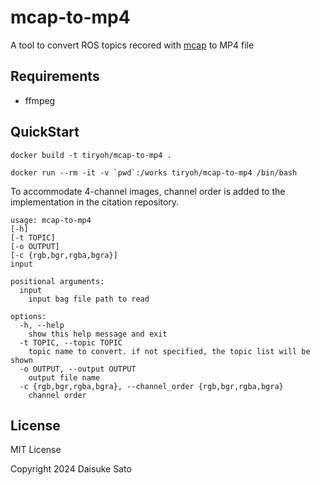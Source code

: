 # mcap-to-mp4

A tool to convert ROS topics recored with [mcap](https://mcap.dev/) to MP4 file

## Requirements

* ffmpeg

## QuickStart

```
docker build -t tiryoh/mcap-to-mp4 .
```

```
docker run --rm -it -v `pwd`:/works tiryoh/mcap-to-mp4 /bin/bash
```

To accommodate 4-channel images, channel order is added to the implementation in the citation repository.
```
usage: mcap-to-mp4
[-h]
[-t TOPIC]
[-o OUTPUT]
[-c {rgb,bgr,rgba,bgra}]
input

positional arguments:
  input
    input bag file path to read

options:
  -h, --help
    show this help message and exit
  -t TOPIC, --topic TOPIC
    topic name to convert. if not specified, the topic list will be shown
  -o OUTPUT, --output OUTPUT
    output file name
  -c {rgb,bgr,rgba,bgra}, --channel_order {rgb,bgr,rgba,bgra}
    channel order
```


## License

MIT License

 Copyright 2024 Daisuke Sato

